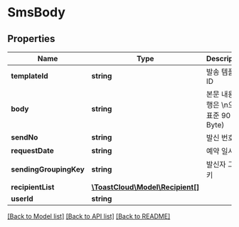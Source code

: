 # SmsBody

## Properties
Name | Type | Description | Notes
------------ | ------------- | ------------- | -------------
**templateId** | **string** | 발송 템플릿 ID | [optional] 
**body** | **string** | 본문 내용 (개행은 \\n으로, 표준 90 Byte) | 
**sendNo** | **string** | 발신 번호 | 
**requestDate** | **string** | 예약 일시 | [optional] 
**sendingGroupingKey** | **string** | 발신자 그룹키 | [optional] 
**recipientList** | [**\ToastCloud\Model\Recipient[]**](Recipient.md) |  | 
**userId** | **string** |  | [optional] 

[[Back to Model list]](../README.md#documentation-for-models) [[Back to API list]](../README.md#documentation-for-api-endpoints) [[Back to README]](../README.md)


